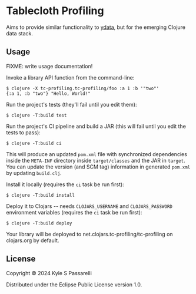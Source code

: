 # Tablecloth Profiling

Aims to provide similar functionality to [ydata][ydata], but for the emerging
Clojure data stack.

[ydata]: https://github.com/ydataai/ydata-profiling

## Usage

FIXME: write usage documentation!

Invoke a library API function from the command-line:

    $ clojure -X tc-profiling.tc-profiling/foo :a 1 :b '"two"'
    {:a 1, :b "two"} "Hello, World!"

Run the project's tests (they'll fail until you edit them):

    $ clojure -T:build test

Run the project's CI pipeline and build a JAR (this will fail until you edit the tests to pass):

    $ clojure -T:build ci

This will produce an updated `pom.xml` file with synchronized dependencies inside the `META-INF`
directory inside `target/classes` and the JAR in `target`. You can update the version (and SCM tag)
information in generated `pom.xml` by updating `build.clj`.

Install it locally (requires the `ci` task be run first):

    $ clojure -T:build install

Deploy it to Clojars -- needs `CLOJARS_USERNAME` and `CLOJARS_PASSWORD` environment
variables (requires the `ci` task be run first):

    $ clojure -T:build deploy

Your library will be deployed to net.clojars.tc-profiling/tc-profiling on clojars.org by default.

## License

Copyright © 2024 Kyle S Passarelli

Distributed under the Eclipse Public License version 1.0.
